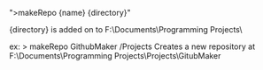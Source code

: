 ">makeRepo {name} {directory}"

{directory} is added on to F:\Documents\Programming Projects\

ex:
    > makeRepo GithubMaker /Projects
    Creates a new repository at F:\Documents\Programming Projects\Projects\GitubMaker